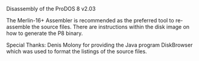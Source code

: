Disassembly of the ProDOS 8 v2.03

The Merlin-16+ Assembler is recommended as the preferred tool to re-assemble the source files. There are instructions within the disk image on how to generate the P8 binary.

Special Thanks:
Denis Molony for providing the Java program DiskBrowser which was used to format the listings of the source files.